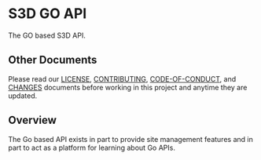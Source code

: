# S3D GO API
The GO based S3D API.

## Other Documents
Please read our [LICENSE][lice], [CONTRIBUTING][cont], [CODE-OF-CONDUCT][code],
and [CHANGES][chge] documents before working in this project and anytime they
are updated.

## Overview
The Go based API exists in part to provide site management features and in part
to act as a platform for learning about Go APIs.

[chge]: ./CHANGES.md
[code]: ./CODE-OF-CONDUCT.md
[cont]: ./CONTRIBUTING.md
[lice]: ./LICENSE.md
